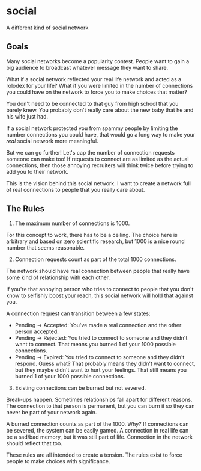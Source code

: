 # social

A different kind of social network

## Goals

Many social networks
become a popularity contest.
People want to gain a big audience
to broadcast whatever message
they want to share.

What if a social network
reflected your real life network
and acted as a rolodex
for your life?
What if you were limited
in the number of connections
you could have
on the network
to force you
to make choices that matter?

You don't need to be connected
to that guy
from high school
that you barely knew.
You probably don't really care
about the new baby
that he and his wife just had.

If a social network protected you
from spammy people
by limiting the number connections
you could have,
that would go a long way
to make your *real* social network more meaningful.

But we can go further!
Let's cap the number
of connection requests someone can make too!
If requests to connect are as limited
as the actual connections,
then those annoying recruiters will think twice
before trying to add you
to their network.

This is the vision
behind this social network.
I want to create a network full
of real connections
to people that you really care about.

## The Rules

1. The maximum number of connections is 1000.

For this concept to work,
there has to be a ceiling.
The choice here is arbitrary
and based on zero scientific research,
but 1000 is a nice round number
that seems reasonable.

2. Connection requests count as part of the total 1000 connections.

The network should have real connection
between people
that really have some kind of relationship
with each other.

If you're that annoying person
who tries to connect to people
that you don't know
to selfishly boost your reach,
this social network will hold that against you.

A connection request can transition
between a few states:

* Pending -> Accepted:
  You've made a real connection and the other person accepted.
* Pending -> Rejected:
  You tried to connect to someone and they didn't want to connect.
  That means you burned 1 of your 1000 possible connections.
* Pending -> Expired:
  You tried to connect to someone and they didn't respond.
  Guess what? That probably means they didn't want to connect,
  but they maybe didn't want to hurt your feelings.
  That still means you burned 1 of your 1000 possible connections.

3. Existing connections can be burned but not severed.

Break-ups happen.
Sometimes relationships fall apart for different reasons.
The connection to that person is permanent,
but you can burn it
so they can never be part
of your network again.

A burned connection counts as part of the 1000.
Why?
If connections can be severed,
the system can be easily gamed.
A connection in real life can be a sad/bad memory,
but it was still part of life.
Connection in the network should reflect that too.

These rules are all intended
to create a tension.
The rules exist
to force people to make choices
with significance.
